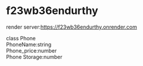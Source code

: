 # f23wb36endurthy
render server:https://f23wb36endurthy.onrender.com


class Phone<br>
PhoneName:string<br>
Phone_price:number<br>
Phone Storage:number
